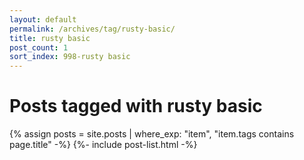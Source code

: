 ```yaml
---
layout: default
permalink: /archives/tag/rusty-basic/
title: rusty basic
post_count: 1
sort_index: 998-rusty basic
---
```

<h1 class="page-heading">Posts tagged with rusty basic</h1>
{% assign posts = site.posts | where_exp: "item", "item.tags contains page.title" -%}
{%- include post-list.html -%}
